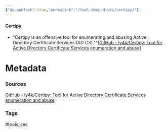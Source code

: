 ```yaml
---
{"dg-publish":true,"permalink":"/tool-deep-dives/certipy/"}
---
```


#### Certipy
- "Certipy is an offensive tool for enumerating and abusing Active Directory Certificate Services (AD CS)."^[[GitHub - ly4k/Certipy: Tool for Active Directory Certificate Services enumeration and abuse](https://github.com/ly4k/Certipy)]






# Metadata

### Sources
[GitHub - ly4k/Certipy: Tool for Active Directory Certificate Services enumeration and abuse](https://github.com/ly4k/Certipy)

### Tags
#tools_sec 